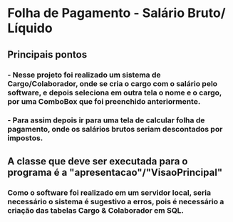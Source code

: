 # Folha de Pagamento - Salário Bruto/ Líquido
## Principais pontos
### - Nesse projeto foi realizado um sistema de Cargo/Colaborador, onde se cria o cargo com o salário pelo software, e depois seleciona em outra tela o nome e o cargo, por uma ComboBox que foi preenchido anteriormente.
### - Para assim depois ir para uma tela de calcular folha de pagamento, onde os salários brutos seriam descontados por impostos.
## A classe que deve ser executada para o programa é a "apresentacao"/"VisaoPrincipal" 
### Como o software foi realizado em um servidor local, seria necessário o sistema é sugestivo a erros, pois é necessário a criação das tabelas Cargo & Colaborador em SQL.
